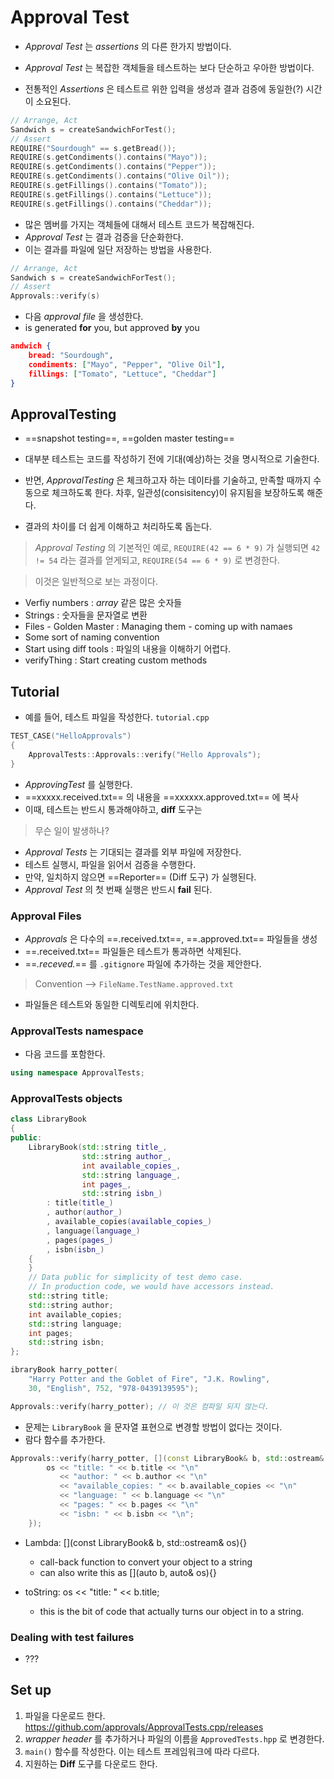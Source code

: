 # Approval Test

- *Approval Test* 는 *assertions* 의 다른 한가지 방법이다.
- *Approval Test* 는 복잡한 객체들을 테스트하는 보다 단순하고 우아한 방법이다.

- 전통적인 *Assertions* 은 테스트르 위한 입력을 생성과 결과 검증에 동일한(?) 시간이 소요된다.

```cpp
// Arrange, Act
Sandwich s = createSandwichForTest();
// Assert
REQUIRE("Sourdough" == s.getBread());
REQUIRE(s.getCondiments().contains("Mayo"));
REQUIRE(s.getCondiments().contains("Pepper"));
REQUIRE(s.getCondiments().contains("Olive Oil"));
REQUIRE(s.getFillings().contains("Tomato"));
REQUIRE(s.getFillings().contains("Lettuce"));
REQUIRE(s.getFillings().contains("Cheddar"));
```
- 많은 멤버를 가지는 객체들에 대해서 테스트 코드가 복잡해진다.
- *Approval Test* 는 결과 검증을 단순화한다.
- 이는 결과를 파일에 일단 저장하는 방법을 사용한다.

```cpp
// Arrange, Act
Sandwich s = createSandwichForTest();
// Assert
Approvals::verify(s)
```

- 다음 *approval file* 을 생성한다. 
- is generated **for** you, but approved **by** you

```json
andwich {
    bread: "Sourdough",
    condiments: ["Mayo", "Pepper", "Olive Oil"],
    fillings: ["Tomato", "Lettuce", "Cheddar"]
}
```


## ApprovalTesting

- ==snapshot testing==, ==golden master testing==

- 대부분 테스트는 코드를 작성하기 전에 기대(예상)하는 것을 명시적으로 기술한다.
- 반면, *ApprovalTesting* 은 체크하고자 하는 데이타를 기술하고, 만족할 때까지 수동으로 체크하도록 한다. 차후, 일관성(consisitency)이 유지됨을 보장하도록 해준다.

- 결과의 차이를 더 쉽게 이해하고 처리하도록 돕는다.


> *Approval Testing* 의 기본적인 예로, `REQUIRE(42 == 6 * 9)` 가 실행되면 `42 != 54` 라는 결과를 얻게되고, `REQUIRE(54 == 6 * 9)` 로 변경한다.

> 이것은 일반적으로 보는 과정이다.

- Verfiy numbers : *array* 같은 많은 숫자들
- Strings : 숫자들을 문자열로 변환
- Files - Golden Master : Managing them - coming up with namaes
- Some sort of naming convention
- Start using diff tools : 파일의 내용을 이해하기 어렵다.
- verifyThing : Start creating custom methods



## Tutorial

- 예를 들어, 테스트 파일을 작성한다. `tutorial.cpp`

```cpp
TEST_CASE("HelloApprovals")
{
    ApprovalTests::Approvals::verify("Hello Approvals");
}
```
- *ApprovingTest* 를 실행한다.
- ==xxxxx.received.txt== 의 내용을 ==xxxxxx.approved.txt== 에 복사
- 이때, 테스트는 반드시 통과해야하고, **diff** 도구는 


> 무슨 일이 발생하나?

- *Approval Tests* 는 기대되는 결과를 외부 파일에 저장한다.
- 테스트 실행시, 파일을 읽어서 검증을 수행한다.
- 만약, 일치하지 않으면 ==Reporter== (Diff 도구) 가 실행된다.
- *Approval Test* 의 첫 번째 실행은 반드시 **fail** 된다.

### Approval Files


- *Approvals* 은 다수의 ==.received.txt==, ==.approved.txt== 파일들을 생성
- ==.received.txt== 파일들은 테스트가 통과하면 삭제된다.
- ==*.receved.*== 를 `.gitignore` 파일에 추가하는 것을 제안한다.

> Convention --> `FileName.TestName.approved.txt`

- 파일들은 테스트와 동일한 디렉토리에 위치한다.


### ApprovalTests namespace

- 다음 코드를 포함한다.

```cpp
using namespace ApprovalTests;
```

### ApprovalTests objects

```cpp
class LibraryBook
{
public:
    LibraryBook(std::string title_,
                std::string author_,
                int available_copies_,
                std::string language_,
                int pages_,
                std::string isbn_)
        : title(title_)
        , author(author_)
        , available_copies(available_copies_)
        , language(language_)
        , pages(pages_)
        , isbn(isbn_)
    {
    }
    // Data public for simplicity of test demo case.
    // In production code, we would have accessors instead.
    std::string title;
    std::string author;
    int available_copies;
    std::string language;
    int pages;
    std::string isbn;
};
```

```cpp
ibraryBook harry_potter(
    "Harry Potter and the Goblet of Fire", "J.K. Rowling",
    30, "English", 752, "978-0439139595");

Approvals::verify(harry_potter); // 이 것은 컴파일 되지 않는다.
```

- 문제는 `LibraryBook` 을 문자열 표현으로 변경할 방법이 없다는 것이다.
- 람다 함수를 추가한다.

```cpp
Approvals::verify(harry_potter, [](const LibraryBook& b, std::ostream& os) {
        os << "title: " << b.title << "\n"
           << "author: " << b.author << "\n"
           << "available_copies: " << b.available_copies << "\n"
           << "language: " << b.language << "\n"
           << "pages: " << b.pages << "\n"
           << "isbn: " << b.isbn << "\n";
    });
```

- Lambda: [](const LibraryBook& b, std::ostream& os){} 
    - call-back function to convert your object to a string
    - can also write this as [](auto b, auto& os){}

- toString: os << "title: " << b.title; 
    - this is the bit of code that actually turns our object in to a string.

### Dealing with test failures

- ???

## Set up


1. 파일을 다운로드 한다. https://github.com/approvals/ApprovalTests.cpp/releases
2. *wrapper header* 를 추가하거나 파일의 이름을 `ApprovedTests.hpp` 로 변경한다. 
3. `main()` 함수를 작성한다. 이는 테스트 프레임워크에 따라 다르다.
4. 지원하는 **Diff** 도구를 다운로드 한다.





